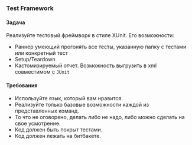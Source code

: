 ### Test Framework

#### Задача

Реализуйте тестовый фреймворк в стиле XUnit. Его возможности:

* Раннер умеющий прогонять все тесты, указанную папку с тестами или конкретный тест
* Setup/Teardown
* Кастомизируемый отчет. Возможность выгрузить в xml совместимом с `JUnit`

#### Требования

* Используйте язык, который вам нравится.
* Реализуйте только базовые возможности каждой из представленных команд.
* То что не оговорено, делать либо не надо, либо можно сделать на свое усмотрение.
* Код должен быть покрыт тестами.
* Код должен лежать на битбакете.
